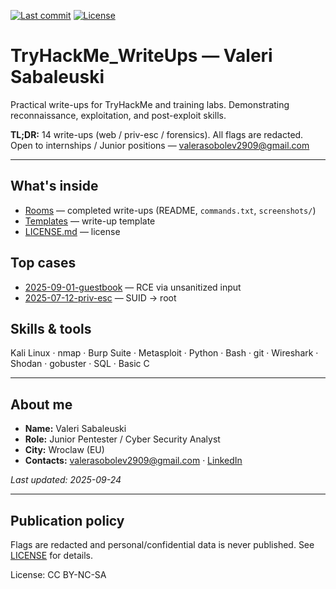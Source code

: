 [![Last commit](https://img.shields.io/github/last-commit/USERNAME/THM-Writeups)](https://github.com/USERNAME/THM-Writeups/commits/main)
[![License](https://img.shields.io/badge/license-CC%20BY--NC--SA-blue)](LICENSE)

# TryHackMe_WriteUps — Valeri Sabaleuski
Practical write-ups for TryHackMe and training labs. Demonstrating reconnaissance, exploitation, and post-exploit skills.

**TL;DR:** 14 write-ups (web / priv-esc / forensics). All flags are redacted. Open to internships / Junior positions — [valerasobolev2909@gmail.com](mailto:valerasobolev2909@gmail.com)

---

## What's inside
- [Rooms](rooms/) — completed write-ups (README, `commands.txt`, `screenshots/`)  
- [Templates](templates/) — write-up template  
- [LICENSE.md](LICENSE.md) — license

## Top cases
- [2025-09-01-guestbook](rooms/2025-09-01-guestbook/) — RCE via unsanitized input  
- [2025-07-12-priv-esc](rooms/2025-07-12-priv-esc/) — SUID → root

## Skills & tools
Kali Linux · nmap · Burp Suite · Metasploit · Python · Bash · git · Wireshark · Shodan · gobuster · SQL · Basic C

---

## About me
- **Name:** Valeri Sabaleuski  
- **Role:** Junior Pentester / Cyber Security Analyst  
- **City:** Wroclaw (EU)  
- **Contacts:** [valerasobolev2909@gmail.com](mailto:valerasobolev2909@gmail.com) · [LinkedIn](https://www.linkedin.com/in/valeri-sabaleuski-310534315)

_Last updated: 2025-09-24_

---

## Publication policy
Flags are redacted and personal/confidential data is never published. See [LICENSE](LICENSE.md) for details.

License: CC BY-NC-SA
